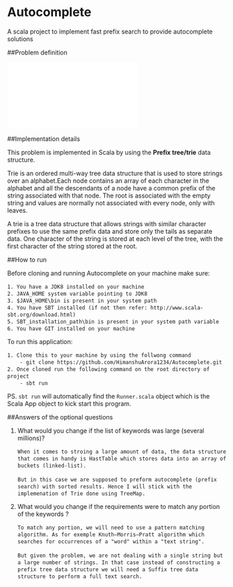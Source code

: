 # Autocomplete
A scala project to implement fast prefix search to provide autocomplete solutions 

##Problem definition 

![Autocomplete problem](ex004-autocomplete.pdf)

##Implementation details

This problem is implemented in Scala by using the **Prefix tree/trie** data structure.

Trie  is  an  ordered  multi-way tree  data  structure  that  is  used  to  store strings over an alphabet.Each  node  contains  an  array  of each character in the alphabet and all the descendants of a node have a common prefix of the string associated with that node. The root is associated with the empty string and values are normally not associated with every node, only with leaves.

A trie is a tree data structure that allows strings  with similar character prefixes to use the same prefix data and store only the tails as  separate data. One character of the string  is stored at each level of the tree, with the first character of the string stored at the root.

##How to run

Before cloning and running Autocomplete on your machine make sure:

    1. You have a JDK8 installed on your machine
    2. JAVA_HOME system variable pointing to JDK8
    3. $JAVA_HOME\bin is present in your system path
    4. You have SBT installed (if not then refer: http://www.scala-sbt.org/download.html)
    5. SBT_installation_path\bin is present in your system path variable
    6. You have GIT installed on your machine

To run this application:

    1. Clone this to your machine by using the follwong command
        - git clone https://github.com/HimanshuArora1234/Autocomplete.git
    2. Once cloned run the following command on the root directory of project
        - sbt run 
          
PS. `sbt run` will automatically find the `Runner.scala` object which is the Scala App object to kick start this program.

##Answers of the optional questions

1. What would you change if the list of keywords was large (several millions)?

    ```
    When it comes to stroing a large amount of data, the data structure that comes in handy is HastTable which stores data into an array of buckets (linked-list).
    
    But in this case we are supposed to preform autocomplete (prefix search) with sorted results. Hence I will stick with the implemenation of Trie done using TreeMap.
    ```

2. What would you change if the requirements were to match any portion of the
keywords ?
    
    ```
    To match any portion, we will need to use a pattern matching algorithm. As for exemple Knuth–Morris–Pratt algorithm which searches for occurrences of a "word" within a "text string".
    
    But given the problem, we are not dealing with a single string but a large number of strings. In that case instead of constructing a prefix tree data structure we will need a Suffix tree data structure to perform a full text search.
    ```



